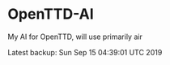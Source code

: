# OpenTTD-AI
My AI for OpenTTD, will use primarily air

Latest backup: Sun Sep 15 04:39:01 UTC 2019
